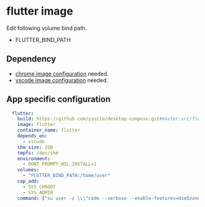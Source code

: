 # flutter image

Edit following volume bind path.
- FLUTTER_BIND_PATH

## Dependency
- [chrome image configuration](../chrome/README.md) needed.
- [vscode image configuration](../vscode/README.md) needed.

## App specific configuration
```yaml
  flutter:
    build: https://github.com/ysuito/desktop-compose.git#master:src/flutter
    image: flutter
    container_name: flutter
    depends_on:
      - vscode
    shm_size: 2GB
    tmpfs: /dev/shm
    environment:
      - DONT_PROMPT_WSL_INSTALL=1
    volumes:
      - "FLUTTER_BIND_PATH:/home/user"
    cap_add:
      - SYS_CHROOT
      - SYS_ADMIN
    command: ["su user -c \\\"code --verbose --enable-features=UseOzonePlatform --ozone-platform=wayland\\\""]
```
